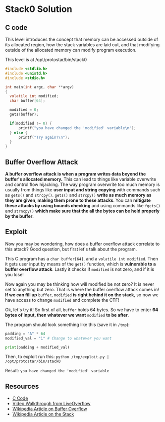 # Stack0 Solution

## C code 

This level introduces the concept that memory can be accessed outside of its allocated region, how the stack variables are laid out, and that modifying outside of the allocated memory can modify program execution.

This level is at /opt/protostar/bin/stack0

```c
#include <stdlib.h>
#include <unistd.h>
#include <stdio.h>

int main(int argc, char **argv)
{
  volatile int modified;
  char buffer[64];

  modified = 0;
  gets(buffer);

  if(modified != 0) {
      printf("you have changed the 'modified' variable\n");
  } else {
      printf("Try again?\n");
  }
}
```


## Buffer Overflow Attack

**A buffer overflow attack is when a program writes data beyond the buffer's allocated memory.** This can lead to things like variable overwrite and control flow hijacking. The way program overwrite too much memory is usually from things like **user input and string copying** with commands such as `gets()` and `strcpy()`. `gets()` and `strcpy()` **write as much memory as they are given, making them prone to these attacks**. You can **mitigate these attacks by using bounds checking** and using commands like `fgets()` and `strncpy()` **which make sure that the all the bytes can be held properly by the buffer**.

## Exploit

Now you may be wondering, how does a buffer overflow attack correlate to this attack? Good question, but first let's talk about the program.

This C program has a `char buffer[64]`, and a `volatile int modified`. Then it gets user input by means of the `get()` function, which is **vulnerable to a buffer overflow attack**. Lastly it checks if `modified` is not zero, and if it is you lose! 

Now again you may be thinking how will modified be not zero? It is never set to anything but zero. That is where the buffer overflow attack comes in! **If we can fill up** `buffer`, `modified` **is right behind it on the stack**, so now we have access to change `modified` and complete the CTF!

Ok, let's try it! So first of all, `buffer` holds 64 bytes. So we have to enter **64 bytes of input, then whatever we want** `modified` **to be after**.

The program should look something like this (save it in `/tmp`):

```python
padding = "A" * 64
modified_val = "1" # Change to whatever you want

print(padding + modified_val)
```


Then, to exploit run this: `python /tmp/exploit.py | /opt/protostar/bin/stack0`

Result: `you have changed the 'modified' variable` 

## Resources

* [C Code](https://exploit.education/protostar/stack-zero/)
* [Video Walkthrough from LiveOverflow](https://www.youtube.com/watch?v=T03idxny9jE&ab_channel=LiveOverflow)
* [Wikipedia Article on Buffer Overflow](https://en.wikipedia.org/wiki/Buffer_overflow)
* [Wikipedia Article on the Stack](https://en.wikipedia.org/wiki/Stack-based_memory_allocation)
